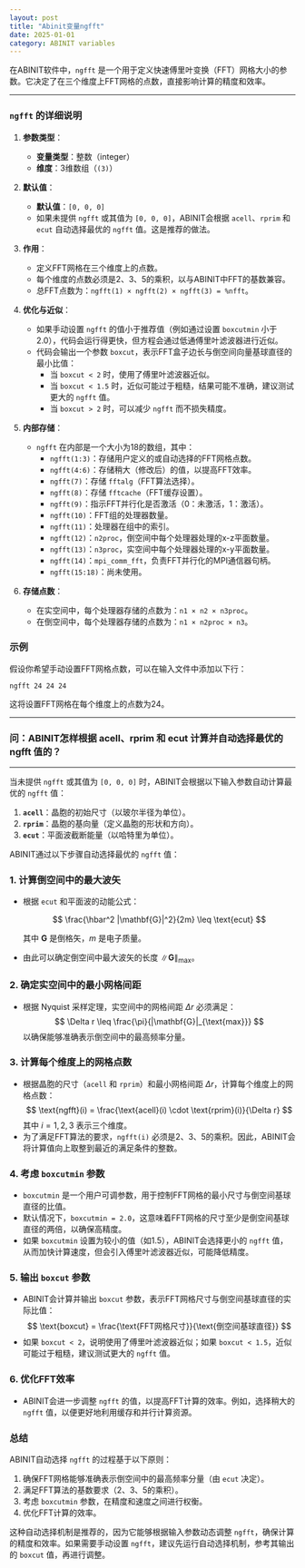 ```yaml
---
layout: post
title: "Abinit变量ngfft"
date: 2025-01-01
category: ABINIT variables
---
```

在ABINIT软件中，`ngfft` 是一个用于定义快速傅里叶变换（FFT）网格大小的参数。它决定了在三个维度上FFT网格的点数，直接影响计算的精度和效率。

---

### `ngfft` 的详细说明

1. **参数类型**：
   - **变量类型**：整数（integer）
   - **维度**：3维数组（`(3)`）

2. **默认值**：
   - **默认值**：`[0, 0, 0]`
   - 如果未提供 `ngfft` 或其值为 `[0, 0, 0]`，ABINIT会根据 `acell`、`rprim` 和 `ecut` 自动选择最优的 `ngfft` 值。这是推荐的做法。

3. **作用**：
   - 定义FFT网格在三个维度上的点数。
   - 每个维度的点数必须是2、3、5的乘积，以与ABINIT中FFT的基数兼容。
   - 总FFT点数为：`ngfft(1) × ngfft(2) × ngfft(3) = %nfft`。

4. **优化与近似**：
   - 如果手动设置 `ngfft` 的值小于推荐值（例如通过设置 `boxcutmin` 小于2.0），代码会运行得更快，但方程会通过低通傅里叶滤波器进行近似。
   - 代码会输出一个参数 `boxcut`，表示FFT盒子边长与倒空间向量基球直径的最小比值：
     - 当 `boxcut < 2` 时，使用了傅里叶滤波器近似。
     - 当 `boxcut < 1.5` 时，近似可能过于粗糙，结果可能不准确，建议测试更大的 `ngfft` 值。
     - 当 `boxcut > 2` 时，可以减少 `ngfft` 而不损失精度。

5. **内部存储**：
   - `ngfft` 在内部是一个大小为18的数组，其中：
     - `ngfft(1:3)`：存储用户定义的或自动选择的FFT网格点数。
     - `ngfft(4:6)`：存储稍大（修改后）的值，以提高FFT效率。
     - `ngfft(7)`：存储 `fftalg`（FFT算法选择）。
     - `ngfft(8)`：存储 `fftcache`（FFT缓存设置）。
     - `ngfft(9)`：指示FFT并行化是否激活（0：未激活，1：激活）。
     - `ngfft(10)`：FFT组的处理器数量。
     - `ngfft(11)`：处理器在组中的索引。
     - `ngfft(12)`：`n2proc`，倒空间中每个处理器处理的x-z平面数量。
     - `ngfft(13)`：`n3proc`，实空间中每个处理器处理的x-y平面数量。
     - `ngfft(14)`：`mpi_comm_fft`，负责FFT并行化的MPI通信器句柄。
     - `ngfft(15:18)`：尚未使用。

6. **存储点数**：
   - 在实空间中，每个处理器存储的点数为：`n1 × n2 × n3proc`。
   - 在倒空间中，每个处理器存储的点数为：`n1 × n2proc × n3`。


### 示例

假设你希望手动设置FFT网格点数，可以在输入文件中添加以下行：

```plaintext
ngfft 24 24 24
```

这将设置FFT网格在每个维度上的点数为24。

---

### 问：ABINIT怎样根据 acell、rprim 和 ecut 计算并自动选择最优的 ngfft 值的？

---

当未提供 `ngfft` 或其值为 `[0, 0, 0]` 时，ABINIT会根据以下输入参数自动计算最优的 `ngfft` 值：

1. **`acell`**：晶胞的初始尺寸（以玻尔半径为单位）。
2. **`rprim`**：晶胞的基向量（定义晶胞的形状和方向）。
3. **`ecut`**：平面波截断能量（以哈特里为单位）。

ABINIT通过以下步骤自动选择最优的 `ngfft` 值：



### 1. **计算倒空间中的最大波矢**
   - 根据 `ecut` 和平面波的动能公式：

     $$
     \frac{\hbar^2 |\mathbf{G}|^2}{2m} \leq \text{ecut}
     $$

     其中 $\mathbf{G}$ 是倒格矢，$m$ 是电子质量。
   - 由此可以确定倒空间中最大波矢的长度 $\|\mathbf{G}\|_{\text{max}}$。



### 2. **确定实空间中的最小网格间距**
   - 根据 Nyquist 采样定理，实空间中的网格间距 $\Delta r$ 必须满足：
     $$
     \Delta r \leq \frac{\pi}{|\mathbf{G}|_{\text{max}}}
     $$
     以确保能够准确表示倒空间中的最高频率分量。



### 3. **计算每个维度上的网格点数**
   - 根据晶胞的尺寸（`acell` 和 `rprim`）和最小网格间距 $\Delta r$，计算每个维度上的网格点数：
     $$
     \text{ngfft}(i) = \frac{\text{acell}(i) \cdot \text{rprim}(i)}{\Delta r}
     $$
     其中 $i = 1, 2, 3$ 表示三个维度。
   - 为了满足FFT算法的要求，`ngfft(i)` 必须是2、3、5的乘积。因此，ABINIT会将计算值向上取整到最近的满足条件的整数。



### 4. **考虑 `boxcutmin` 参数**
   - `boxcutmin` 是一个用户可调参数，用于控制FFT网格的最小尺寸与倒空间基球直径的比值。
   - 默认情况下，`boxcutmin = 2.0`，这意味着FFT网格的尺寸至少是倒空间基球直径的两倍，以确保高精度。
   - 如果 `boxcutmin` 设置为较小的值（如1.5），ABINIT会选择更小的 `ngfft` 值，从而加快计算速度，但会引入傅里叶滤波器近似，可能降低精度。



### 5. **输出 `boxcut` 参数**
   - ABINIT会计算并输出 `boxcut` 参数，表示FFT网格尺寸与倒空间基球直径的实际比值：
     $$
     \text{boxcut} = \frac{\text{FFT网格尺寸}}{\text{倒空间基球直径}}
     $$
   - 如果 `boxcut < 2`，说明使用了傅里叶滤波器近似；如果 `boxcut < 1.5`，近似可能过于粗糙，建议测试更大的 `ngfft` 值。



### 6. **优化FFT效率**
   - ABINIT会进一步调整 `ngfft` 的值，以提高FFT计算的效率。例如，选择稍大的 `ngfft` 值，以便更好地利用缓存和并行计算资源。



### 总结

ABINIT自动选择 `ngfft` 的过程基于以下原则：
1. 确保FFT网格能够准确表示倒空间中的最高频率分量（由 `ecut` 决定）。
2. 满足FFT算法的基数要求（2、3、5的乘积）。
3. 考虑 `boxcutmin` 参数，在精度和速度之间进行权衡。
4. 优化FFT计算的效率。

这种自动选择机制是推荐的，因为它能够根据输入参数动态调整 `ngfft`，确保计算的精度和效率。如果需要手动设置 `ngfft`，建议先运行自动选择机制，参考其输出的 `boxcut` 值，再进行调整。